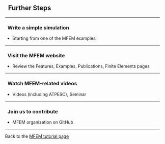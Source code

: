 ## <i class="fa fa-rocket"></i>&nbsp; Further Steps

---

### <i class="fa fa-check-square-o"></i>&nbsp; Write a simple simulation
- Starting from one of the MFEM examples

---

### <i class="fa fa-check-square-o"></i>&nbsp; Visit the MFEM website
- Review the Features, Examples, Publications, Finite Elements pages

---

### <i class="fa fa-check-square-o"></i>&nbsp; Watch MFEM-related videos
- Videos (including ATPESC), Seminar

---

### <i class="fa fa-check-square-o"></i>&nbsp; Join us to contribute
- MFEM organization on GitHub

---

Back to the [MFEM tutorial page](index.md)

<script type="text/x-mathjax-config">MathJax.Hub.Config({TeX: {equationNumbers: {autoNumber: "all"}}, tex2jax: {inlineMath: [['$','$']]}});</script>
<script type="text/javascript" src="https://cdnjs.cloudflare.com/ajax/libs/mathjax/2.7.2/MathJax.js?config=TeX-AMS_HTML"></script>
